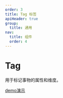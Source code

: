 ```yaml
---
order: 3
title: Tag 标签
apiHeader: true
group:
  title: 通用
nav:
  title: 组件
  order: 4
---
```


# Tag

用于标记事物的属性和维度。

[demo演示](https://www.figma.com/proto/krDLmYQcKVgL8ICib2dWt7/%E5%BD%B1%E5%88%80-OS25?node-id=40001516-65154&p=f&viewport=1448%2C132%2C0.53&t=SbghRo5ynRkDvLq7-0&scaling=min-zoom&content-scaling=fixed&starting-point-node-id=40001568%3A43242&fuid=1272846533367774791)

<code src="./example/demo1.tsx"></code>
